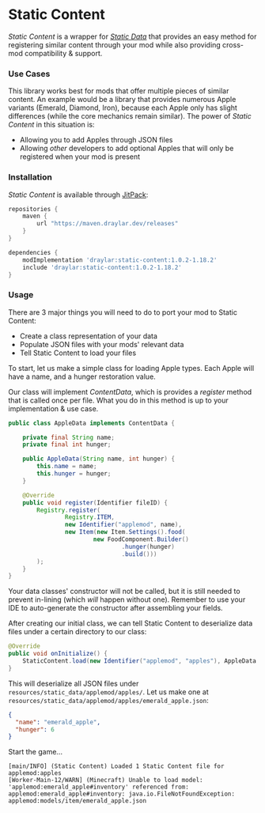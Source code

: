 # Static Content

*Static Content* is a wrapper for [*Static Data*](https://github.com/CottonMC/StaticData) that provides an easy method
 for registering similar content through your mod while also providing cross-mod compatibility & support.
 
 
### Use Cases

This library works best for mods that offer multiple pieces of similar content.
An example would be a library that provides numerous Apple variants (Emerald, Diamond, Iron), because
each Apple only has slight differences (while the core mechanics remain similar). The power of 
*Static Content* in this situation is:

- Allowing you to add Apples through JSON files
- Allowing *other* developers to add optional Apples that will only be registered when your mod is present
 
### Installation

*Static Content* is available through [JitPack](https://jitpack.io/#Draylar/static-content):

```groovy
repositories {
    maven {
        url "https://maven.draylar.dev/releases"
    }
}
```

```groovy
dependencies {
    modImplementation 'draylar:static-content:1.0.2-1.18.2'
    include 'draylar:static-content:1.0.2-1.18.2'
}
```

### Usage

There are 3 major things you will need to do to port your mod to Static Content:
- Create a class representation of your data
- Populate JSON files with your mods' relevant data
- Tell Static Content to load your files

To start, let us make a simple class for loading Apple types. 
Each Apple will have a name, and a hunger restoration value.

Our class will implement *ContentData*, which is provides a *register* method that is called once per file.
What you do in this method is up to your implementation & use case.

```java
public class AppleData implements ContentData {

    private final String name;
    private final int hunger;

    public AppleData(String name, int hunger) {
        this.name = name;
        this.hunger = hunger;
    }

    @Override
    public void register(Identifier fileID) {
        Registry.register(
                Registry.ITEM,
                new Identifier("applemod", name),
                new Item(new Item.Settings().food(
                        new FoodComponent.Builder()
                                .hunger(hunger)
                                .build()))
        );
    }
}
```

Your data classes' constructor will not be called, but it is still needed to prevent in-lining (which *will* happen without one).
Remember to use your IDE to auto-generate the constructor after assembling your fields.

After creating our initial class, we can tell Static Content to deserialize data files under a certain directory to our class:

```java
@Override
public void onInitialize() {
    StaticContent.load(new Identifier("applemod", "apples"), AppleData.class);
}
```

This will deserialize all JSON files under `resources/static_data/applemod/apples/`. 
Let us make one at `resources/static_data/applemod/apples/emerald_apple.json`:
```json
{
  "name": "emerald_apple",
  "hunger": 6
}
``` 

Start the game...
```
[main/INFO] (Static Content) Loaded 1 Static Content file for applemod:apples
[Worker-Main-12/WARN] (Minecraft) Unable to load model: 'applemod:emerald_apple#inventory' referenced from: applemod:emerald_apple#inventory: java.io.FileNotFoundException: applemod:models/item/emerald_apple.json
```


